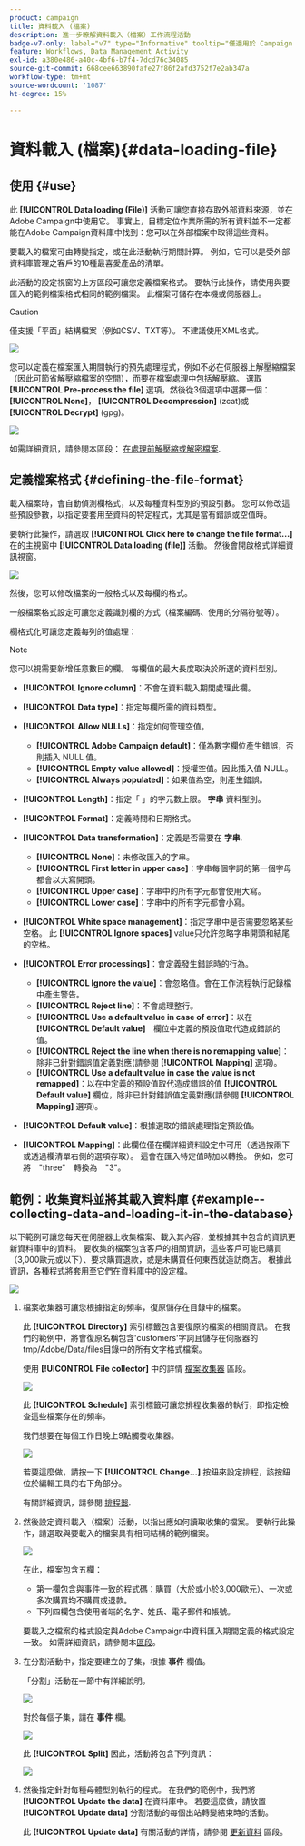 ```yaml
---
product: campaign
title: 資料載入 (檔案)
description: 進一步瞭解資料載入（檔案）工作流程活動
badge-v7-only: label="v7" type="Informative" tooltip="僅適用於 Campaign Classic v7"
feature: Workflows, Data Management Activity
exl-id: a380e486-a40c-4bf6-b7f4-7dcd76c34085
source-git-commit: 668cee663890fafe27f86f2afd3752f7e2ab347a
workflow-type: tm+mt
source-wordcount: '1087'
ht-degree: 15%

---
```


# 資料載入 (檔案){#data-loading-file}



## 使用 {#use}

此 **[!UICONTROL Data loading (File)]** 活動可讓您直接存取外部資料來源，並在Adobe Campaign中使用它。 事實上，目標定位作業所需的所有資料並不一定都能在Adobe Campaign資料庫中找到：您可以在外部檔案中取得這些資料。

要載入的檔案可由轉變指定，或在此活動執行期間計算。 例如，它可以是受外部資料庫管理之客戶的10種最喜愛產品的清單。

此活動的設定視窗的上方區段可讓您定義檔案格式。 要執行此操作，請使用與要匯入的範例檔案格式相同的範例檔案。 此檔案可儲存在本機或伺服器上。

>[!CAUTION]
>
>僅支援「平面」結構檔案（例如CSV、TXT等）。 不建議使用XML格式。

![](assets/s_advuser_wf_etl_file.png)

您可以定義在檔案匯入期間執行的預先處理程式，例如不必在伺服器上解壓縮檔案（因此可節省解壓縮檔案的空間），而要在檔案處理中包括解壓縮。 選取 **[!UICONTROL Pre-process the file]** 選項，然後從3個選項中選擇一個： **[!UICONTROL None]**， **[!UICONTROL Decompression]** (zcat)或 **[!UICONTROL Decrypt]** (gpg)。

![](assets/preprocessing-dataloading.png)

如需詳細資訊，請參閱本區段： [在處理前解壓縮或解密檔案](../../platform/using/unzip-decrypt.md).

## 定義檔案格式 {#defining-the-file-format}

載入檔案時，會自動偵測欄格式，以及每種資料型別的預設引數。 您可以修改這些預設參數，以指定要套用至資料的特定程式，尤其是當有錯誤或空值時。

要執行此操作，請選取 **[!UICONTROL Click here to change the file format...]** 在的主視窗中 **[!UICONTROL Data loading (file)]** 活動。 然後會開啟格式詳細資訊視窗。

![](assets/file_loading_columns_format.png)

然後，您可以修改檔案的一般格式以及每欄的格式。

一般檔案格式設定可讓您定義識別欄的方式（檔案編碼、使用的分隔符號等）。

欄格式化可讓您定義每列的值處理：

>[!NOTE]
>
>您可以視需要新增任意數目的欄。 每欄值的最大長度取決於所選的資料型別。

* **[!UICONTROL Ignore column]**：不會在資料載入期間處理此欄。
* **[!UICONTROL Data type]**：指定每欄所需的資料類型。
* **[!UICONTROL Allow NULLs]**：指定如何管理空值。

   * **[!UICONTROL Adobe Campaign default]**：僅為數字欄位產生錯誤，否則插入 NULL 值。
   * **[!UICONTROL Empty value allowed]**：授權空值。因此插入值 NULL。
   * **[!UICONTROL Always populated]**：如果值為空，則產生錯誤。

* **[!UICONTROL Length]**：指定「 」的字元數上限。 **字串** 資料型別。
* **[!UICONTROL Format]**：定義時間和日期格式。
* **[!UICONTROL Data transformation]**：定義是否需要在 **字串**.

   * **[!UICONTROL None]**：未修改匯入的字串。
   * **[!UICONTROL First letter in upper case]**：字串每個字詞的第一個字母都會以大寫開頭。
   * **[!UICONTROL Upper case]**：字串中的所有字元都會使用大寫。
   * **[!UICONTROL Lower case]**：字串中的所有字元都會小寫。

* **[!UICONTROL White space management]**：指定字串中是否需要忽略某些空格。 此 **[!UICONTROL Ignore spaces]** value只允許忽略字串開頭和結尾的空格。
* **[!UICONTROL Error processings]**：會定義發生錯誤時的行為。

   * **[!UICONTROL Ignore the value]**：會忽略值。會在工作流程執行記錄檔中產生警告。
   * **[!UICONTROL Reject line]**：不會處理整行。
   * **[!UICONTROL Use a default value in case of error]**：以在　**[!UICONTROL Default value]**　欄位中定義的預設值取代造成錯誤的值。
   * **[!UICONTROL Reject the line when there is no remapping value]**：除非已針對錯誤值定義對應(請參閱 **[!UICONTROL Mapping]** 選項)。
   * **[!UICONTROL Use a default value in case the value is not remapped]**：以在中定義的預設值取代造成錯誤的值 **[!UICONTROL Default value]** 欄位，除非已針對錯誤值定義對應(請參閱 **[!UICONTROL Mapping]** 選項)。

* **[!UICONTROL Default value]**：根據選取的錯誤處理指定預設值。
* **[!UICONTROL Mapping]**：此欄位僅在欄詳細資料設定中可用（透過按兩下或透過欄清單右側的選項存取）。 這會在匯入特定值時加以轉換。 例如，您可將　&quot;three&quot;　轉換為　&quot;3&quot;。

## 範例：收集資料並將其載入資料庫 {#example--collecting-data-and-loading-it-in-the-database}

以下範例可讓您每天在伺服器上收集檔案、載入其內容，並根據其中包含的資訊更新資料庫中的資料。 要收集的檔案包含客戶的相關資訊，這些客戶可能已購買（3,000歐元或以下）、要求購買退款，或是未購買任何東西就造訪商店。 根據此資訊，各種程式將套用至它們在資料庫中的設定檔。

![](assets/s_advuser_load_file_sample_0.png)

1. 檔案收集器可讓您根據指定的頻率，復原儲存在目錄中的檔案。

   此 **[!UICONTROL Directory]** 索引標籤包含要復原的檔案的相關資訊。 在我們的範例中，將會復原名稱包含&#39;customers&#39;字詞且儲存在伺服器的tmp/Adobe/Data/files目錄中的所有文字格式檔案。

   使用 **[!UICONTROL File collector]** 中的詳情 [檔案收集器](file-collector.md) 區段。

   ![](assets/s_advuser_load_file_sample_1.png)

   此 **[!UICONTROL Schedule]** 索引標籤可讓您排程收集器的執行，即指定檢查這些檔案存在的頻率。

   我們想要在每個工作日晚上9點觸發收集器。

   ![](assets/s_advuser_load_file_sample_2.png)

   若要這麼做，請按一下 **[!UICONTROL Change...]** 按鈕來設定排程，該按鈕位於編輯工具的右下角部分。

   有關詳細資訊，請參閱 [排程器](scheduler.md).

1. 然後設定資料載入（檔案）活動，以指出應如何讀取收集的檔案。 要執行此操作，請選取與要載入的檔案具有相同結構的範例檔案。

   ![](assets/s_advuser_load_file_sample_3.png)

   在此，檔案包含五欄：

   * 第一欄包含與事件一致的程式碼：購買（大於或小於3,000歐元）、一次或多次購買均不購買或退款。
   * 下列四欄包含使用者端的名字、姓氏、電子郵件和帳號。

   要載入之檔案的格式設定與Adobe Campaign中資料匯入期間定義的格式設定一致。 如需詳細資訊，請參閱本[區段](../../platform/using/executing-import-jobs.md#step-2---source-file-selection)。

1. 在分割活動中，指定要建立的子集，根據 **事件** 欄值。

   「分割」活動在一節中有詳細說明。

   ![](assets/s_advuser_load_file_sample_4.png)

   對於每個子集，請在 **事件** 欄。

   ![](assets/s_advuser_load_file_sample_5.png)

   此 **[!UICONTROL Split]** 因此，活動將包含下列資訊：

   ![](assets/s_advuser_load_file_sample_6.png)

1. 然後指定針對每種母體型別執行的程式。 在我們的範例中，我們將 **[!UICONTROL Update the data]** 在資料庫中。 若要這麼做，請放置 **[!UICONTROL Update data]** 分割活動的每個出站轉變結束時的活動。

   此 **[!UICONTROL Update data]** 有關活動的詳情，請參閱 [更新資料](update-data.md) 區段。
